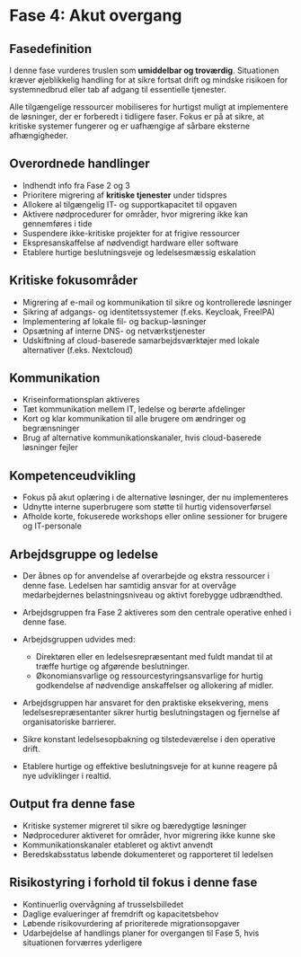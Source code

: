 # Fase 4: Akut overgang

## Fasedefinition

I denne fase vurderes truslen som **umiddelbar og troværdig**. Situationen kræver øjeblikkelig handling for at sikre fortsat drift og mindske risikoen for systemnedbrud eller tab af adgang til essentielle tjenester.

Alle tilgængelige ressourcer mobiliseres for hurtigst muligt at implementere de løsninger, der er forberedt i tidligere faser. Fokus er på at sikre, at kritiske systemer fungerer og er uafhængige af sårbare eksterne afhængigheder.

## Overordnede handlinger

- Indhendt info fra Fase 2 og 3
- Prioritere migrering af **kritiske tjenester** under tidspres
- Allokere al tilgængelig IT- og supportkapacitet til opgaven
- Aktivere nødprocedurer for områder, hvor migrering ikke kan gennemføres i tide
- Suspendere ikke-kritiske projekter for at frigive ressourcer
- Ekspresanskaffelse af nødvendigt hardware eller software
- Etablere hurtige beslutningsveje og ledelsesmæssig eskalation

## Kritiske fokusområder

- Migrering af e-mail og kommunikation til sikre og kontrollerede løsninger
- Sikring af adgangs- og identitetssystemer (f.eks. Keycloak, FreeIPA)
- Implementering af lokale fil- og backup-løsninger
- Opsætning af interne DNS- og netværkstjenester
- Udskiftning af cloud-baserede samarbejdsværktøjer med lokale alternativer (f.eks. Nextcloud)

## Kommunikation

- Kriseinformationsplan aktiveres
- Tæt kommunikation mellem IT, ledelse og berørte afdelinger
- Kort og klar kommunikation til alle brugere om ændringer og begrænsninger
- Brug af alternative kommunikationskanaler, hvis cloud-baserede løsninger fejler

## Kompetenceudvikling

- Fokus på akut oplæring i de alternative løsninger, der nu implementeres
- Udnytte interne superbrugere som støtte til hurtig vidensoverførsel
- Afholde korte, fokuserede workshops eller online sessioner for brugere og IT-personale

## Arbejdsgruppe og ledelse

- Der åbnes op for anvendelse af overarbejde og ekstra ressourcer i denne fase. Ledelsen har samtidig ansvar for at overvåge medarbejdernes belastningsniveau og aktivt forebygge udbrændthed.
- Arbejdsgruppen fra Fase 2 aktiveres som den centrale operative enhed i denne fase.
- Arbejdsgruppen udvides med:

  - Direktøren eller en ledelsesrepræsentant med fuldt mandat til at træffe hurtige og afgørende beslutninger.
  - Økonomiansvarlige og ressourcestyringsansvarlige for hurtig godkendelse af nødvendige anskaffelser og allokering af midler.

- Arbejdsgruppen har ansvaret for den praktiske eksekvering, mens ledelsesrepræsentanter sikrer hurtig beslutningstagen og fjernelse af organisatoriske barrierer.
- Sikre konstant ledelsesopbakning og tilstedeværelse i den operative drift.
- Etablere hurtige og effektive beslutningsveje for at kunne reagere på nye udviklinger i realtid.

## Output fra denne fase

- Kritiske systemer migreret til sikre og bæredygtige løsninger
- Nødprocedurer aktiveret for områder, hvor migrering ikke kunne ske
- Kommunikationskanaler etableret og aktivt anvendt
- Beredskabsstatus løbende dokumenteret og rapporteret til ledelsen

## Risikostyring i forhold til fokus i denne fase

- Kontinuerlig overvågning af trusselsbilledet
- Daglige evalueringer af fremdrift og kapacitetsbehov
- Løbende risikovurdering af prioriterede migrationsopgaver
- Udarbejdelse af handlings planer for overgangen til Fase 5, hvis situationen forværres yderligere
